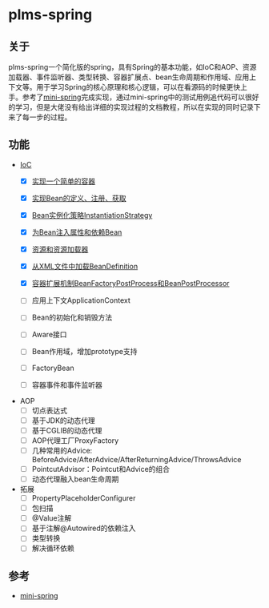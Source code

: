# plms-spring

## 关于

plms-spring一个简化版的spring，具有Spring的基本功能，如IoC和AOP、资源加载器、事件监听器、类型转换、容器扩展点、bean生命周期和作用域、应用上下文等。用于学习Spring的核心原理和核心逻辑，可以在看源码的时候更快上手。参考了[mini-spring](https://github.com/DerekYRC/mini-spring)完成实现，通过mini-spring中的测试用例追代码可以很好的学习，但是大佬没有给出详细的实现过程的文档教程，所以在实现的同时记录下来了每一步的过程。

## 功能

- [IoC](https://github.com/bigboss2063/plms-spring/blob/main/changelog.md#ioc)
    - [x] [实现一个简单的容器](https://github.com/bigboss2063/plms-spring/blob/main/changelog.md#%E5%AE%9E%E7%8E%B0%E4%B8%80%E4%B8%AA%E7%AE%80%E5%8D%95%E7%9A%84bean%E5%AE%B9%E5%99%A8)

    - [x] [实现Bean的定义、注册、获取](https://github.com/bigboss2063/plms-spring/blob/main/changelog.md#%E5%AE%9E%E7%8E%B0bean%E7%9A%84%E5%AE%9A%E4%B9%89%E6%B3%A8%E5%86%8C%E5%92%8C%E8%8E%B7%E5%8F%96)

    - [x] [Bean实例化策略InstantiationStrategy](https://github.com/bigboss2063/plms-spring/blob/main/changelog.md#bean%E5%AE%9E%E4%BE%8B%E5%8C%96%E7%AD%96%E7%95%A5instantiationstrategy)

    - [x] [为Bean注入属性和依赖Bean](https://github.com/bigboss2063/plms-spring/blob/main/changelog.md#%E4%B8%BAbean%E6%B3%A8%E5%85%A5%E5%B1%9E%E6%80%A7%E5%92%8C%E4%BE%9D%E8%B5%96bean)

    - [x] [资源和资源加载器](https://github.com/bigboss2063/plms-spring/blob/main/changelog.md#%E8%B5%84%E6%BA%90%E5%92%8C%E8%B5%84%E6%BA%90%E5%8A%A0%E8%BD%BD%E5%99%A8)

    - [x] [从XML文件中加载BeanDefinition](https://github.com/bigboss2063/plms-spring/blob/main/changelog.md#%E4%BB%8Exml%E6%96%87%E4%BB%B6%E4%B8%AD%E5%8A%A0%E8%BD%BDbeandefinition)
    
    - [x] [容器扩展机制BeanFactoryPostProcess和BeanPostProcessor](https://github.com/bigboss2063/plms-spring/blob/main/changelog.md#%E5%AE%B9%E5%99%A8%E6%89%A9%E5%B1%95%E6%9C%BA%E5%88%B6beanfactorypostprocess%E5%92%8Cbeanpostprocessor)

    - [ ] 应用上下文ApplicationContext

    - [ ] Bean的初始化和销毁方法

    - [ ] Aware接口

    - [ ] Bean作用域，增加prototype支持

    - [ ] FactoryBean

    - [ ] 容器事件和事件监听器
- AOP  
    - [ ] 切点表达式
    - [ ] 基于JDK的动态代理
    - [ ] 基于CGLIB的动态代理
    - [ ] AOP代理工厂ProxyFactory
    - [ ] 几种常用的Advice: BeforeAdvice/AfterAdvice/AfterReturningAdvice/ThrowsAdvice
    - [ ] PointcutAdvisor：Pointcut和Advice的组合
    - [ ] 动态代理融入bean生命周期
- 拓展
    - [ ] PropertyPlaceholderConfigurer
    - [ ] 包扫描
    - [ ] @Value注解
    - [ ] 基于注解@Autowired的依赖注入
    - [ ] 类型转换
    - [ ] 解决循环依赖

## 参考

- [mini-spring](https://github.com/DerekYRC/mini-spring)

